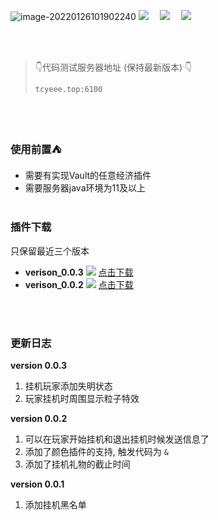 ![image-20220126101902240](http://img.tcyeee.top/typora/20220126101902.png)
![](https://img.shields.io/badge/minecraft-服务器插件-red.svg)&emsp;
![](https://img.shields.io/badge/📩-tcyeee@outlook.com-green.svg)&emsp;
![](https://img.shields.io/badge/QQ群-1054143983-green.svg)&emsp;

<br><br>

> 👇代码测试服务器地址 (保持最新版本) 👇
>
> ```
>tcyeee.top:6100
> ```

<br><br>

###  使用前置⛺️

* 需要有实现Vault的任意经济插件
* 需要服务器java环境为11及以上
  <br><br>

### 插件下载️

只保留最近三个版本

* **verison_0.0.3**  ![](http://img.tcyeee.top/typora/20220125174940.svg) [点击下载](http://img.tcyeee.top/display/BenBenAfk-0.0.3.jar)
* **verison_0.0.2**  ![](http://img.tcyeee.top/typora/20220125174940.svg) [点击下载](http://img.tcyeee.top/display/BenBenAfk-0.02.jar)

<br><br>


### 更新日志

**version 0.0.3**

1. 挂机玩家添加失明状态
2. 玩家挂机时周围显示粒子特效



**version 0.0.2**

1. 可以在玩家开始挂机和退出挂机时候发送信息了
2. 添加了颜色插件的支持, 触发代码为  `&`
3. 添加了挂机礼物的截止时间



**version 0.0.1**

1. 添加挂机黑名单






